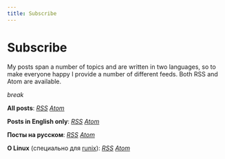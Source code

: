 ```yaml
---
title: Subscribe
---
```


# Subscribe

My posts span a number of topics and are written in two languages, so to make
everyone happy I provide a number of different feeds. Both RSS and Atom are
available.

$break$

**All posts**: [*RSS*](/feeds/all.rss) [*Atom*](/feeds/all.atom)

**Posts in English only**: [*RSS*](/feeds/english.rss) [*Atom*](/feeds/english.atom)

**Посты на русском**: [*RSS*](/feeds/russian.rss) [*Atom*](/feeds/russian.atom)

**О Linux** (специально для [runix](http://runix.org/)): [*RSS*](/feeds/linux-rus.rss) [*Atom*](/feeds/linux-rus.atom)
